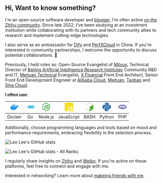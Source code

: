 
## Hi, Want to know something?

I'm an open-source software developer and [blogger](https://soulteary.com/?from-github), I'm often active [on the Zhihu community](https://zhuanlan.zhihu.com/p/706303216). Since late 2022, I've been studying at an investment institution while collaborating with its partners and tech community allies to research and implement cutting-edge technologies.

I also serve as an ambassador for [Dify](https://github.com/langgenius/dify) and [PerfXCloud](https://cloud.perfxlab.cn/) in China. If you're interested in community partnerships, I welcome the opportunity to discuss potential collaborations. 👋

Previously, I held roles as: Open-Source Evangelist of [Milvus](https://github.com/milvus-io), Technical Director of [Beijing Artificial Intelligence Research Institutes](https://www.baai.ac.cn) Community R&D and IT, [Meituan Technical](https://tech.meituan.com/) Evangelist, [X Financial](https://ir.xiaoyinggroup.com/) Front End Architect, Senior Front End Development Engineer at [Alibaba Cloud](https://www.aliyun.com/), [Meituan](https://about.meituan.com/), [Taobao](https://www.taobao.com/) and [Sina Cloud](https://www.sinacloud.com/doc/about.html).

**I often use:**  

| <img height="28" src="https://github.com/soulteary/soulteary/raw/master/assets/img/docker.svg">  | <img height="28" src="https://github.com/soulteary/soulteary/raw/master/assets/img/go.svg"> | <img height="28" src="https://github.com/soulteary/soulteary/raw/master/assets/img/nodedotjs.svg"> | <img height="28" src="https://github.com/soulteary/soulteary/raw/master/assets/img/javascript.svg"> | <img height="28" src="https://github.com/soulteary/soulteary/raw/master/assets/img/gnubash.svg"> | <img height="28" src="https://github.com/soulteary/soulteary/raw/master/assets/img/python.svg"> | <img height="28" src="https://github.com/soulteary/soulteary/raw/master/assets/img/php.svg"> |
| :---------------: | :---------------: | :---------------: | :---------------: | :---------------: | :---------------: | :---------------: |
| Docker  | Go | Node.js | JavaScript | BASH | Python | PHP |


Additionally, choose programming languages and tools based on mood and performance requirements, embracing flexibility in the selection process.

![Leo Lee's GitHub stats](https://github-readme-stats.vercel.app/api?username=leetechguru&theme=gruvbox&show_icons=true&cache_seconds=7200&hide=prs,issues)

![Leo Lee's GitHub stats - All Ranks](https://github-profile-trophy.vercel.app/?leetechguru=soulteary&theme=gruvbox&column=7&margin-w=15&margin-h=15&title=AllSuperRank,MultiLanguage,Stars,Commits,Follower,Issues,PullRequest)

I regularly share insights on [Zhihu](https://www.zhihu.com/people/soulteary) and [Weibo](https://weibo.com/u/1220149481). If you're active on these platforms, feel free to connect and engage with me.

Interested in networking? Learn more about [makeing friends with me](https://zhuanlan.zhihu.com/p/557928933).
